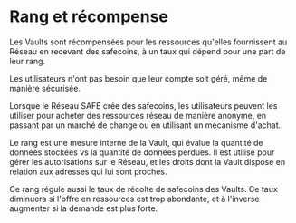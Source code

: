 # Rang et récompense
Les Vaults sont récompensées pour les ressources qu'elles fournissent au Réseau en recevant des safecoins, à un taux qui dépend pour une part de leur rang. 

Les utilisateurs n'ont pas besoin que leur compte soit géré, même de manière sécurisée. 

Lorsque le Réseau SAFE crée des safecoins, les utilisateurs peuvent les utiliser pour acheter des ressources réseau de manière anonyme, en passant par un marché de change ou en utilisant un mécanisme d'achat.

Le rang est une mesure interne de la Vault, qui évalue la quantité de données stockées vs la quantité de données perdues. Il est utilisé pour gérer les autorisations sur le Réseau, et les droits dont la Vault dispose en relation aux adresses qui lui sont proches.

Ce rang régule aussi le taux de récolte de safecoins des Vaults. Ce taux diminuera si l'offre en ressources est trop abondante, et à l'inverse augmenter si la demande est plus forte.
